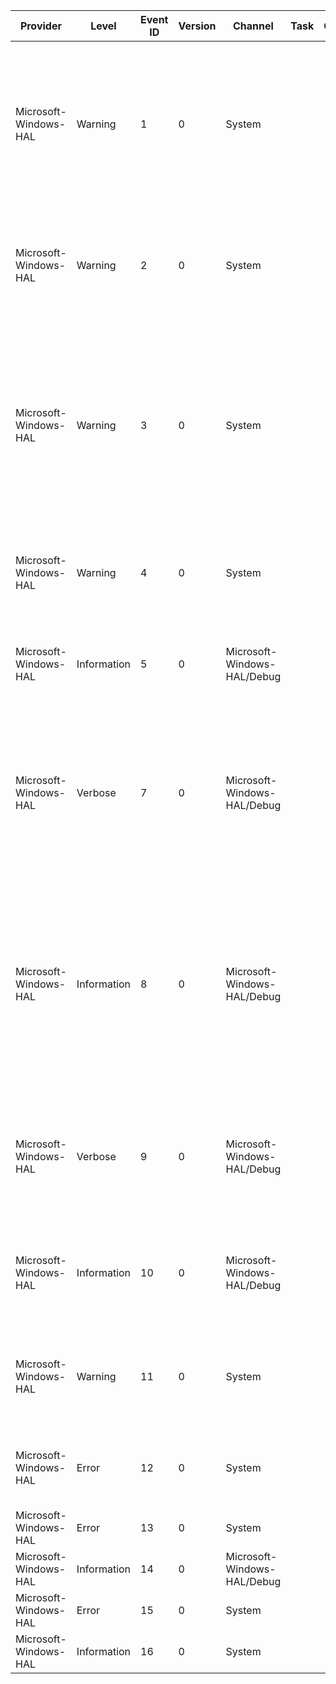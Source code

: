 Provider               |  Level        |  Event ID  |  Version  |  Channel                      |  Task  |  Opcode  |  Keyword        |  Message
-----------------------|---------------|------------|-----------|-------------------------------|--------|----------|-----------------|------------------------------------------------------------------------------------------------------------------------------------------------------------------------------------------------------------------------------------------------------------------------------------------------------------------------------------------------------------------------
Microsoft-Windows-HAL  |  Warning      |  1         |  0        |  System                       |        |          |                 |  Initialization of the High Precision Event Timer failed due to a BIOS configuration problem.The operating system will use another available platform timer in lieu of the High Precision Event Timer.Contact your system vendor for technical assistance.Initialization status: {Status}.
Microsoft-Windows-HAL  |  Warning      |  2         |  0        |  System                       |        |          |                 |  Initialization of the High Precision Event Timer failed due to unsupported hardware.The operating system will use another available platform timer in lieu of the High Precision Event Timer.Initialization status: {Status}.
Microsoft-Windows-HAL  |  Warning      |  3         |  0        |  System                       |        |          |                 |  Initialization of the High Precision Event Timer failed due to an interrupt configuration problem.The operating system will use another available platform timer in lieu of the High Precision Event Timer.It may be possible to address this problem with an updated system BIOS.Contact your system vendor for technical assistance.Initialization status: {Status}.
Microsoft-Windows-HAL  |  Warning      |  4         |  0        |  System                       |        |          |                 |  Due to an unexpected condition; the operating system will use another available platform timer in lieu of the processor's cycle counters.  Status: {Status}.
Microsoft-Windows-HAL  |  Information  |  5         |  0        |  Microsoft-Windows-HAL/Debug  |        |          |                 |  Due to an expected condition; the operating system will use another available platform timer in lieu of the processor's cycle counters.  Status: {Status}.
Microsoft-Windows-HAL  |  Verbose      |  7         |  0        |  Microsoft-Windows-HAL/Debug  |        |          |                 |  The processor cycle counter on processor {TargetProcessor} has been probed by processor {LeadProcessor}.  A counter delta of {Delta} was detected.  The approximate communication delay between these processors was detected to be {NopCycles}.
Microsoft-Windows-HAL  |  Information  |  8         |  0        |  Microsoft-Windows-HAL/Debug  |        |          |                 |  The processor's cycle counters have been successfully synchronized from processor {LeadProcessor} within acceptable operating thresholds.  The maximum positive delta detected was {MaximumPositiveDelta} and the maximum negative delta was {MaximumNegativeDelta}.  Synchronization executed for {Microseconds} microseconds.
Microsoft-Windows-HAL  |  Verbose      |  9         |  0        |  Microsoft-Windows-HAL/Debug  |        |          |                 |  The processor cycle counter on processor {TargetProcessor} was synchronized against processor {SourceProcessor} using an adjustment of {Bias} cycles on attempt {Wave}.  This resulted in a delta of {Delta} cycles.
Microsoft-Windows-HAL  |  Information  |  10        |  0        |  Microsoft-Windows-HAL/Debug  |        |          |                 |  The synchronization of the processor's cycle counters was not able to synchronize the processors within acceptable operating thresholds.  Status: {Status}.
Microsoft-Windows-HAL  |  Warning      |  11        |  0        |  System                       |        |          |                 |  The High Precision Event Timer failed to deliver message signalled interrupts.  The operating system will fall back to line based interrupts for this timer.Initialization status: {Status}.
Microsoft-Windows-HAL  |  Error        |  12        |  0        |  System                       |        |          |  halDiagnostic  |  The platform firmware has corrupted memory across the previous system power transition.  Please check for updated firmware for your system.
Microsoft-Windows-HAL  |  Error        |  13        |  0        |  System                       |        |          |                 |
Microsoft-Windows-HAL  |  Information  |  14        |  0        |  Microsoft-Windows-HAL/Debug  |        |          |                 |
Microsoft-Windows-HAL  |  Error        |  15        |  0        |  System                       |        |          |                 |  The iommu has detected an error.
Microsoft-Windows-HAL  |  Information  |  16        |  0        |  System                       |        |          |                 |